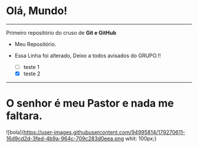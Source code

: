 # Olá, Mundo!
---
 Primeiro repositório do cruso de **Git e GitHub**

 - Meu Repositório.
 
 - Essa Linha foi alterado, Deixo a todos avisados do GRUPO.!!
   - [ ] teste 1
   - [x] teste 2
---
# O senhor é meu Pastor e nada me faltara.
![bola](https://user-images.githubusercontent.com/94995814/179270611-16d9cd2d-3fed-4b9a-964c-709c283d0eea.png whit: 100px;)

